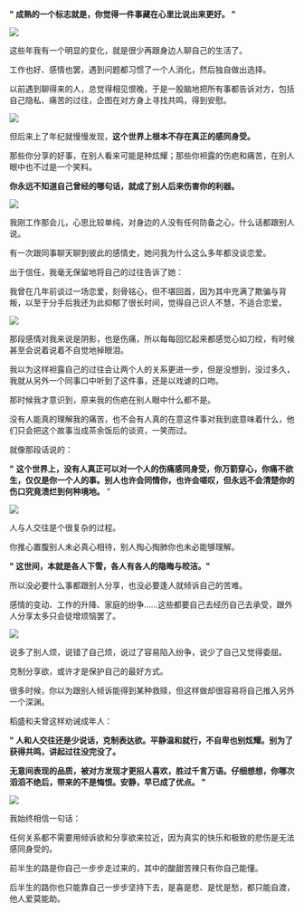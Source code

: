 **" 成熟的一个标志就是，你觉得一件事藏在心里比说出来更好。 "**

![](https://mmbiz.qpic.cn/mmbiz_png/TsomEQAKP4dicCNcVeBPhHMhpDWEzPficazqZGbdX1c48U1Wwhicoo5oEqwO9l6OSVYr0MD25XAVqAibYzmibbyZ8YQ/640?wx_fmt=png)

这些年我有一个明显的变化，就是很少再跟身边人聊自己的生活了。

工作也好、感情也罢，遇到问题都习惯了一个人消化，然后独自做出选择。

以前遇到聊得来的人，总觉得相见恨晚，于是一股脑地把所有事都告诉对方，包括自己隐私、痛苦的过往，企图在对方身上寻找共鸣，得到安慰。

![](https://mmbiz.qpic.cn/mmbiz_png/TsomEQAKP4eHib0te71XYIic9yks4qB1EwqbCczp8wY0lB682b81811kq9Vmbo1Q5dutQ7fOZ539icibQv2ySKOoZA/640?wx_fmt=png&from=appmsg)

但后来上了年纪就慢慢发现，**这个世界上根本不存在真正的感同身受。**

那些你分享的好事，在别人看来可能是种炫耀；那些你袒露的伤疤和痛苦，在别人眼中也不过是一个笑料。

**你永远不知道自己曾经的哪句话，就成了别人后来伤害你的利器。**

![](https://mmbiz.qpic.cn/mmbiz_png/TsomEQAKP4dicCNcVeBPhHMhpDWEzPficadSa9abrsnrGibAnGzV8ms1bD0w2za3TSCod5WWKHbKia4XuT0er88JPA/640?wx_fmt=png)


我刚工作那会儿，心思比较单纯，对身边的人没有任何防备之心，什么话都跟别人说。

有一次跟同事聊天聊到彼此的感情史，她问我为什么这么多年都没谈恋爱。

出于信任，我毫无保留地将自己的过往告诉了她：

我曾在几年前谈过一场恋爱，刻骨铭心，但不堪回首，因为其中充满了欺骗与背叛，以至于分手后我还为此抑郁了很长时间，觉得自己识人不慧，不适合恋爱。

![](https://mmbiz.qpic.cn/mmbiz_png/TsomEQAKP4eHib0te71XYIic9yks4qB1EwAcfaayIQWHagAAZAOgOiaEYzj8GBhicQMtOdnZLK9LGt27TPTpmhHUzg/640?wx_fmt=png&from=appmsg)

那段感情对我来说是阴影，也是伤痛，所以每每回忆起来都感觉心如刀绞，有时候甚至会说着说着不自觉地掉眼泪。

我以为这样袒露自己的过往会让两个人的关系更进一步，但是没想到，没过多久，我就从另外一个同事口中听到了这件事，还是以戏谑的口吻。

那时候我才意识到，原来我的伤疤在别人眼中什么都不是。

没有人能真的理解我的痛苦，也不会有人真的在意这件事对我到底意味着什么，他们只会把这个故事当成茶余饭后的谈资，一笑而过。

就像那段话说的：

**"** **这个世界上，没有人真正可以对一个人的伤痛感同身受，你万箭穿心，你痛不欲生，仅仅是你一个人的事。别人也许会同情你，也许会嗟叹，但永远不会清楚你的伤口究竟溃烂到何种境地。** "

![](https://mmbiz.qpic.cn/mmbiz_png/TsomEQAKP4dicCNcVeBPhHMhpDWEzPficaWjaTiaB25CY4Tb0Fc2aQIsVn2UmLdLzE4BweicAdzZWqKUXNianrTh4Hg/640?wx_fmt=png)

  

人与人交往是个很复杂的过程。

你推心置腹别人未必真心相待，别人掏心掏肺你也未必能够理解。

**" 这世间，本就是各人下雪，各人有各人的隐晦与皎洁。"**

所以没必要什么事都跟别人分享，也没必要逢人就倾诉自己的苦难。

感情的变动、工作的升降、家庭的纷争……这些都要自己去经历自己去承受，跟外人分享太多只会徒增烦恼罢了。

![](https://mmbiz.qpic.cn/mmbiz_png/TsomEQAKP4eHib0te71XYIic9yks4qB1EwWFf52Yib3SD5jk1KUEnYJy9fHSEN2a98GwemlbITTTPII5G3fZhul6g/640?wx_fmt=png&from=appmsg)

说多了别人烦，说错了自己烦，说过了容易陷入纷争，说少了自己又觉得委屈。

克制分享欲，或许才是保护自己的最好方式。

很多时候，你以为跟别人倾诉能得到某种救赎，但这样做却很容易将自己推入另外一个深渊。

稻盛和夫曾这样劝诫成年人：

**" 人和人交往还是少说话，克制表达欲。平静温和就行，不自卑也别炫耀。别为了获得共鸣，讲起过往没完没了。**

**无意间表现的品质，被对方发现才更招人喜欢，胜过千言万语。仔细想想，你哪次滔滔不绝后，带来的不是悔恨。安静，早已成了优点。 "**

![](https://mmbiz.qpic.cn/mmbiz_png/TsomEQAKP4dicCNcVeBPhHMhpDWEzPficaSBicCVxicClCBdWh1yKCq35NqRwBwwlSf3icOib1gDdCicicHtH40QLmFmlg/640?wx_fmt=png)

  

我始终相信一句话：

任何关系都不需要用倾诉欲和分享欲来拉近，因为真实的快乐和极致的悲伤是无法感同身受的。

前半生的路是你自己一步步走过来的，其中的酸甜苦辣只有你自己能懂。

后半生的路你也只能靠自己一步步坚持下去，是喜是悲、是忧是愁，都只能自渡，他人爱莫能助。